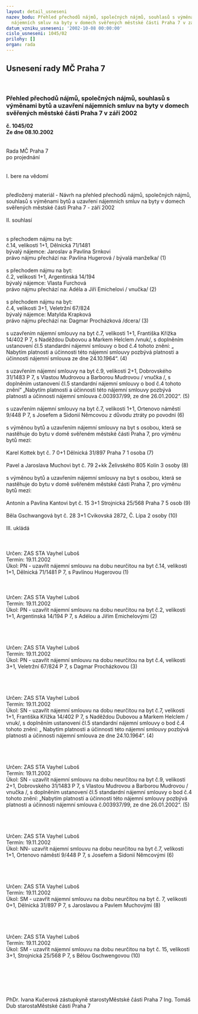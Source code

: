 ```yaml
---
layout: detail_usneseni
nazev_bodu: Přehled přechodů nájmů, společných nájmů, souhlasů s výměnami bytů a uzavření
  nájemních smluv na byty v domech svěřených městské části Praha 7 v září 2002
datum_vzniku_usneseni: '2002-10-08 00:00:00'
cislo_usneseni: 1045/02
prilohy: []
organ: rada
---
```

<div id="ucUsn_pList" class="usn">
	<span><h2>Usnesení rady MČ Praha 7 </h2>
<br></span><div class="standBody">
<span><h3>Přehled přechodů nájmů, společných nájmů, souhlasů s výměnami bytů a uzavření nájemních smluv na byty v domech svěřených městské části Praha 7 v září 2002</h3></span><div class="center">
		<strong>č. 1045/02</strong><br>
	</div>
<div class="center">
		<strong>Ze dne 08.10.2002</strong><br><br>
	</div>
<br>Rada MČ Praha 7<br>po projednání<br><br><br>I.	bere na vědomí<br><br> <br>předložený materiál - Návrh na přehled přechodů nájmů, společných nájmů, souhlasů s výměnami bytů a uzavření nájemních smluv na byty v domech svěřených městské části Praha 7 - září 2002<br><br>II.	souhlasí<br><br><br>s přechodem nájmu na byt:<br>č.14, velikosti 1+1, Dělnická 71/1481<br>bývalý nájemce: Jaroslav a Pavlína Srnkovi<br>právo nájmu přechází na: Pavlína Hugerová / bývalá manželka/     (1)<br><br>s přechodem nájmu na byt:<br>č.2, velikosti 1+1, Argentinská 14/194 <br>bývalý nájemce: Vlasta Furchová<br>právo nájmu přechází na: Adéla a Jiří Emichelovi / vnučka/           (2)<br><br>s přechodem nájmu na byt:<br>č.4, velikosti 3+1, Veletržní 67/824<br>bývalý nájemce: Matylda Krapková<br>právo nájmu přechází na: Dagmar Procházková /dcera/                   (3)<br><br>s uzavřením nájemní smlouvy na byt č.7, velikosti 1+1, Františka Křížka 14/402  P 7, s Naděždou Dubovou a Markem Helclem /vnuk/, s doplněním ustanovení čl.5 standardní nájemní smlouvy o bod č.4 tohoto znění:  „ Nabytím platnosti a účinnosti této nájemní smlouvy  pozbývá platnosti a účinnosti nájemní smlouva  ze dne 24.10.1964“.                                            (4)<br><br>s uzavřením nájemní smlouvy na byt č.9, velikosti 2+1, Dobrovského 31/1483 P 7, s Vlastou Mudrovou  a Barborou Mudrovou / vnučka /, s doplněním ustanovení čl.5 standardní nájemní smlouvy o bod č.4 tohoto znění“ „Nabytím platnosti a účinnosti této nájemní smlouvy pozbývá platnosti  a účinnosti nájemní smlouva č.003937/99, ze dne 26.01.2002“.       (5)                                  <br><br>s uzavřením nájemní smlouvy na byt č.7, velikosti 1+1, Ortenovo náměstí 9/448 P 7, s Josefem a Sidonií Němcovou z důvodu ztráty po povodni  (6)<br><br>s výměnou bytů a uzavřením nájemní smlouvy na byt s osobou, která se nastěhuje do bytu v domě svěřeném městské části Praha 7, pro výměnu bytů mezi:<br><br>Karel Kottek                                   byt č. 7     0+1      Dělnická 31/897    Praha 7              1 osoba   (7)<br><br>Pavel a Jaroslava Muchovi            byt č. 79    2+kk    Želivského 805  Kolín                     3 osoby   (8)<br><br>s výměnou bytů a uzavřením nájemní smlouvy na byt s osobou, která se nastěhuje do bytu v domě svěřeném městské části Praha 7, pro výměnu bytů mezi:<br><br>Antonín a Pavlína Kantovi             byt č. 15     3+1    Strojnická  25/568  Praha 7              5 osob   (9)<br><br>Běla Gschwangová		        byt č. 28     3+1    Cvikovská 2872, Č. Lípa                 2 osoby   (10)<br> <br> III.	ukládá <br><br><br> <br>Určen:	ZAS STA Vayhel Luboš<br>Termín: 19.11.2002<br>Úkol:	PN - uzavřít nájemní smlouvu na dobu neurčitou na byt č.14, velikosti 1+1, Dělnická 71/1481 P 7, s Pavlínou Hugerovou (1)<br> <br><br> <br>Určen:	ZAS STA Vayhel Luboš<br>Termín: 19.11.2002<br>Úkol:	PN - uzavřít nájemní smlouvu na dobu neurčitou na byt č.2, velikosti 1+1,  Argentinská 14/194 P 7, s Adélou a Jiřím Emichelovými (2)<br> <br><br><br> <br>Určen:	ZAS STA Vayhel Luboš<br>Termín: 19.11.2002<br>Úkol:	PN - uzavřít nájemní smlouvu na dobu neurčitou na byt č.4,  velikosti 3+1, Veletržní 67/824 P 7, s Dagmar Procházkovou (3)<br> <br><br><br> <br>Určen:	ZAS STA Vayhel Luboš<br>Termín: 19.11.2002<br>Úkol:	SN - uzavřít nájemní smlouvu na dobu neurčitou na byt č.7, velikosti 1+1, Františka Křížka 14/402 P 7, s Naděždou Dubovou a Markem Helclem / vnuk/, s doplněním ustanovení čl.5 standardní nájemní smlouvy o bod č.4 tohoto znění: „ Nabytím platnosti a účinnosti této nájemní smlouvy pozbývá platnosti a účinnosti nájemní smlouva  ze dne 24.10.1964“.  (4)<br> <br><br><br> <br>Určen:	ZAS STA Vayhel Luboš<br>Termín: 19.11.2002<br>Úkol:	SN - uzavřít nájemní smlouvu na dobu neurčitou na byt č.9, velikosti 2+1, Dobrovského 31/1483 P 7, s Vlastou Mudrovou a Barborou Mudrovou / vnučka /, s doplněním ustanovení čl.5 standardní nájemní smlouvy o bod č.4 tohoto znění: „Nabytím platnosti a účinnosti této nájemní smlouvy pozbývá platnosti a účinnosti nájemní smlouva č.003937/99, ze dne 26.01.2002“. (5)<br> <br><br><br> <br>Určen:	ZAS STA Vayhel Luboš<br>Termín: 19.11.2002<br>Úkol:	NN- uzavřít nájemní smlouvu na dobu neurčitou na byt č.7, velikosti 1+1, Ortenovo náměstí 9/448 P 7, s Josefem a Sidonií Němcovými (6)<br> <br><br><br> <br>Určen:	ZAS STA Vayhel Luboš<br>Termín: 19.11.2002<br>Úkol:	SM - uzavřít nájemní smlouvu na dobu neurčitou na byt č. 7, velikosti 0+1, Dělnická 31/897 P 7, s Jaroslavou a Pavlem Muchovými (8)<br> <br><br><br> <br>Určen:	ZAS STA Vayhel Luboš<br>Termín: 19.11.2002<br>Úkol:	SM - uzavřít nájemní smlouvu na dobu neurčitou na byt č. 15, velikosti 3+1, Strojnická 25/568 P 7, s Bělou Gschwengovou (10)<br> <br> <br><br><br> <br>	<br>PhDr. Ivana Kučerová zástupkyně starostyMěstské části Praha 7	Ing. Tomáš Dub starostaMěstské části Praha 7<br>	<br><br><br>
</div>
</div>